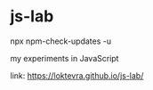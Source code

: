 # js-lab

npx npm-check-updates -u

my experiments in JavaScript

link: https://loktevra.github.io/js-lab/
